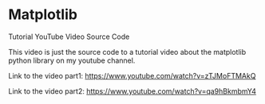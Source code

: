 # Matplotlib
Tutorial  YouTube Video Source Code

This video is just the source code to a tutorial video about the matplotlib python library on my youtube channel. 

Link to the video part1: https://www.youtube.com/watch?v=zTJMoFTMAkQ

Link to the video part2: https://www.youtube.com/watch?v=qa9hBkmbmY4
